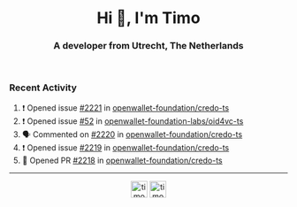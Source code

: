 <h1 align="center">Hi 👋, I'm Timo</h1>
<h3 align="center">A developer from Utrecht, The Netherlands</h3>
<br/>
<!-- https://github.com/rahuldkjain/github-profile-readme-generator --!>

<!--  <p align="left"><img src="https://github-readme-stats.vercel.app/api?username=timoglastra&show_icons=true&count_private=true&" alt="timoglastra" /></p> --!>

<!--
Github language stats
<p align="left"><img src="https://github-readme-stats.vercel.app/api/top-langs/?username=timoglastra&layout=compact" alt="timoglastra" /><p>
-->

<!-- Codestats language stats -->
<!-- <p align="left"><img src="https://codestats-readme.vercel.app/api/top-langs/?username=timoglastra&layout=compact&language_count=12" alt="timoglastra" /><p>    --!>
  
<h3>Recent Activity</h3>

<!--START_SECTION:activity-->
1. ❗ Opened issue [#2221](https://github.com/openwallet-foundation/credo-ts/issues/2221) in [openwallet-foundation/credo-ts](https://github.com/openwallet-foundation/credo-ts)
2. ❗ Opened issue [#52](https://github.com/openwallet-foundation-labs/oid4vc-ts/issues/52) in [openwallet-foundation-labs/oid4vc-ts](https://github.com/openwallet-foundation-labs/oid4vc-ts)
3. 🗣 Commented on [#2220](https://github.com/openwallet-foundation/credo-ts/issues/2220#issuecomment-2703117088) in [openwallet-foundation/credo-ts](https://github.com/openwallet-foundation/credo-ts)
4. ❗ Opened issue [#2219](https://github.com/openwallet-foundation/credo-ts/issues/2219) in [openwallet-foundation/credo-ts](https://github.com/openwallet-foundation/credo-ts)
5. 💪 Opened PR [#2218](https://github.com/openwallet-foundation/credo-ts/pull/2218) in [openwallet-foundation/credo-ts](https://github.com/openwallet-foundation/credo-ts)
<!--END_SECTION:activity-->

---

<p align="center">
<a href="https://twitter.com/timoglastra" target="blank"><img align="center" src="https://cdn.jsdelivr.net/npm/simple-icons@3.0.1/icons/twitter.svg" alt="timoglastra" height="30" width="30" /></a>
<a href="https://linkedin.com/in/timoglastra" target="blank"><img align="center" src="https://cdn.jsdelivr.net/npm/simple-icons@3.0.1/icons/linkedin.svg" alt="timoglastra" height="30" width="30" /></a>
</p>



